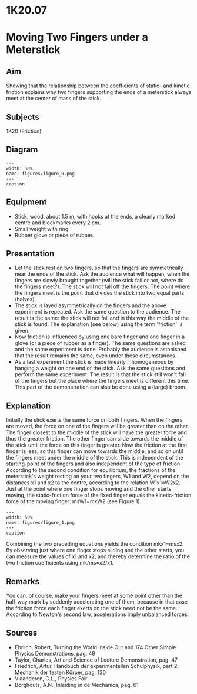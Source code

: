 # 1K20.07 
  # Moving Two Fingers under a Meterstick 
     
  
## Aim   
 Showing that the relationship between the coefficients of static- and kinetic friction explains why two fingers supporting the ends of a meterstick always meet at the center of mass of the stick.    
  
## Subjects   
 1K20 (Friction)   
  
## Diagram   
   
```{figure} figures/figure_0.png  
---  
width: 50%  
name: figures/figure_0.png  
---  
caption  
``` 
      
  
## Equipment   
 
 *  Stick, wood, about 1.5 m, with hooks at the ends, a clearly marked centre and blockmarks every 2 cm. 
 *  Small weight with ring. 
 *  Rubber glove or piece of rubber.
     
  
## Presentation   
 
 *  Let the stick rest on two fingers, so that the fingers are symmetrically near the ends of the stick. Ask the audience what will happen, when the fingers are slowly brought together (will the stick fall or not, where do the fingers meet?). The stick will not fall off the fingers. The point where the fingers meet is the point that divides the stick into two equal parts (halves). 
 *  The stick is layed asymmetrically on the fingers and the above experiment is repeated. Ask the same question to the audience. The result is the same: the stick will not fall and in this way the middle of the stick is found. The explanation (see below) using the term 'friction' is given. 
 *  Now friction is influenced by using one bare finger and one finger in a glove (or a piece of rubber as a finger). The same questions are asked and the same experiment is done. Probably the audience is astonished that the result remains the same, even under these circumstances. 
 *  As a last experiment the stick is made linearly inhomogeneous by hanging a weight on one end of the stick. Ask the same questions and perform the same experiment. The result is that the stick still won't fall of the fingers but the place where the fingers meet is different this time. This part of the demonstration can also be done using a (large) broom.
   
  
## Explanation   
 Initially the stick exerts the same force on both fingers. When the fingers are moved, the force on one of the fingers will be greater than on the other. The finger closest to the middle of the stick will have the greater force and thus the greater friction. The other finger can slide towards the middle of the stick until the force on this finger is greater. Now the friction at the first finger is less, so this finger can move towards the middle, and so on until the fingers meet under the middle of the stick. This is independent of the starting-point of the fingers and also independent of the type of friction. According to the second condition for equilibrium, the fractions of the meterstick's weight resting on your two fingers, W1 and W2, depend on the distances x1 and x2 to the centre, according to the relation W1x1=W2x2. Just at the point where one finger stops moving and the other starts moving, the static-friction force of the fixed finger equals the kinetic-friction force of the moving finger: msW1=mkW2 (see Figure 1).     
```{figure} figures/figure_1.png  
---  
width: 50%  
name: figures/figure_1.png  
---  
caption  
``` 
 Combining the two preceding equations yields the condition mkx1=msx2. By observing just where one finger stops sliding and the other starts, you can measure the values of x1 and x2, and thereby determine the ratio of the two friction coefficients using mk/ms=x2/x1.       
  
## Remarks   
 You can, of course, make your fingers meet at some point other than the half-way mark by suddenly accelerating one of them, because in that case the friction force each finger exerts on the stick need not be the same. According to Newton's second law, accelerations imply unbalanced forces.    
  
## Sources   
 
 *  Ehrlich, Robert, Turning the World Inside Out and 174 Other Simple Physics Demonstrations, pag. 49 
 *  Taylor, Charles, Art and Science of Lecture Demonstration, pag. 47 
 *  Friedrich, Artur, Handbuch der experimentellen Schulphysik, part 2, Mechanik der festen Körper, pag. 130 
 *  Vlaanderen, C.L., Physics Fair 
 *  Borghouts, A.N., Inleiding in de Mechanica, pag. 61
  